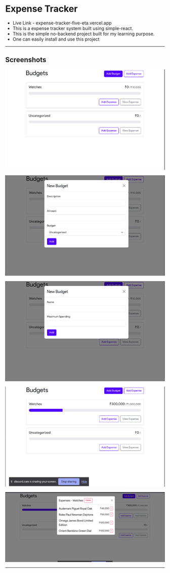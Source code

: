 # Expense Tracker
- Live Link - expense-tracker-five-eta.vercel.app
- This is a expense tracker system built using simple-react.<br>
- This is the simple no-backend project built for my learning purpose.<br>
- One can easily install and use this project
---

## Screenshots


![Alt text](./misc/image-1.png)

![Alt text](./misc/image-2.png)

![Alt text](./misc/image-3.png)

![Alt text](./misc/image-4.png)

![Alt text](./misc/image-5.png)

---




